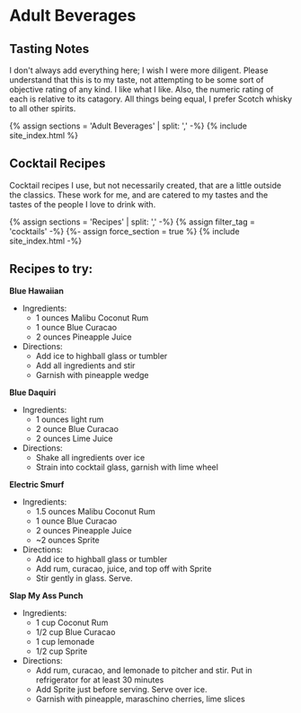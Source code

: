 # Adult Beverages

## Tasting Notes

I don't always add everything here; I wish I were more diligent. Please understand that this is to my taste, not attempting to be some sort of objective rating of any kind. I like what I like. Also, the numeric rating of each is relative to its catagory. All things being equal, I prefer Scotch whisky to all other spirits.

{% assign sections = 'Adult Beverages' | split: ',' -%}
{% include site_index.html %}

## Cocktail Recipes

Cocktail recipes I use, but not necessarily created, that are a little outside the classics. These work for me, and are catered to my tastes and the tastes of the people I love to drink with. 

{% assign sections = 'Recipes' | split: ',' -%}
{% assign filter_tag = 'cocktails' -%}
{%- assign force_section = true %}
{% include site_index.html -%}

## Recipes to try:

**Blue Hawaiian**
- Ingredients:
	- 1 ounces Malibu Coconut Rum
	- 1 ounce Blue Curacao
	- 2 ounces Pineapple Juice
- Directions:
	- Add ice to highball glass or tumbler
	- Add all ingredients and stir 
	- Garnish with pineapple wedge

**Blue Daquiri**
- Ingredients:
	- 1 ounces light rum
	- 2 ounce Blue Curacao
	- 2 ounces Lime Juice
- Directions:
	- Shake all ingredients over ice
	- Strain into cocktail glass, garnish with lime wheel

**Electric Smurf**
- Ingredients:
	- 1.5 ounces Malibu Coconut Rum
	- 1 ounce Blue Curacao
	- 2 ounces Pineapple Juice
	- ~2 ounces Sprite
- Directions:
	- Add ice to highball glass or tumbler
	- Add rum, curacao, juice, and top off with Sprite 
	- Stir gently in glass. Serve.

**Slap My Ass Punch**
- Ingredients:
	- 1 cup Coconut Rum
	- 1/2 cup Blue Curacao
	- 1 cup lemonade
	- 1/2 cup Sprite
- Directions:
	- Add rum, curacao, and lemonade to pitcher and stir. Put in refrigerator for at least 30 minutes
	- Add Sprite just before serving. Serve over ice. 
	- Garnish with pineapple, maraschino cherries, lime slices
